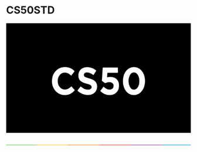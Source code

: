 # CS50STD


<p align = "center" >
    <img src="https://github.com/nullTyype/CS50STD/raw/master/assets/cs50.png" width = "600" height = "300" >
</p>

<img src="https://github.com/nullTyype/CS50STD/raw/master/assets/split.png" align = "center" >
